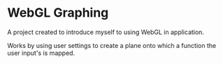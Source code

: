 # WebGL Graphing 

A project created to introduce myself to using WebGL in application.

Works by using user settings to create a plane onto which a function the user input's is mapped.

